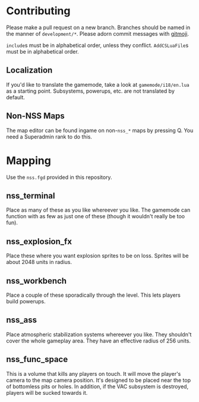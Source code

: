 # Contributing

Please make a pull request on a new branch. Branches should be named in the manner of `development/*`. Please adorn commit messages with [gitmoji](https://gitmoji.carloscuesta.me/).

`include`s must be in alphabetical order, unless they conflict. `AddCSLuaFile`s must be in alphabetical order.

## Localization

If you'd like to translate the gamemode, take a look at `gamemode/i18/en.lua` as a starting point. Subsystems, powerups, etc. are not translated by default.

## Non-NSS Maps

The map editor can be found ingame on non-`nss_*` maps by pressing Q. You need a Superadmin rank to do this.

# Mapping

Use the `nss.fgd` provided in this repository.

## nss_terminal

Place as many of these as you like whereever you like. The gamemode can function with as few as just one of these (though it wouldn't really be too fun).

## nss_explosion_fx

Place these where you want explosion sprites to be on loss. Sprites will be about 2048 units in radius.

## nss_workbench

Place a couple of these sporadically through the level. This lets players build powerups.

## nss_ass

Place atmospheric stabilization systems whereever you like. They shouldn't cover the whole gameplay area. They have an effective radius of 256 units.

## nss_func_space

This is a volume that kills any players on touch. It will move the player's camera to the map camera position. It's designed to be placed near the top of bottomless pits or holes. In addition, if the VAC subsystem is destroyed, players will be sucked towards it.
